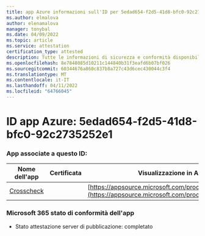 ```yaml
---
title: app Azure informazioni sull'ID per 5edad654-f2d5-41d8-bfc0-92c2735252e1
ms.author: elmalova
author: elenamalova
manager: tonybal
ms.date: 04/09/2022
ms.topic: article
ms.service: attestation
certification_type: attested
description: Tutte le informazioni di sicurezza e conformità disponibili per 5edad654-f2d5-41d8-bfc0-92c2735252e1.
ms.openlocfilehash: 8e7848085d10211c144840b31f3eafd6b07bf026
ms.sourcegitcommit: 60344676a860c837b8a727c43d6cec430044c3f4
ms.translationtype: MT
ms.contentlocale: it-IT
ms.lasthandoff: 04/11/2022
ms.locfileid: "64766045"
---
```

# <a name="azure-app-id-5edad654-f2d5-41d8-bfc0-92c2735252e1"></a>ID app Azure: 5edad654-f2d5-41d8-bfc0-92c2735252e1


### <a name="apps-associated-with-this-id"></a>App associate a questo ID:
| **Nome dell'app** | **Certificata** | **Visualizzazione in AppSource** |
|--------------|---------------|-----------------------|
| [Crosscheck](../forward/WA200003198.md) |  | [https://appsource.microsoft.com/product/office/WA200003198](https://appsource.microsoft.com/product/office/WA200003198) |

### <a name="microsoft-365-app-compliance-status"></a>Microsoft 365 stato di conformità dell'app
- Stato attestazione server di pubblicazione: completato
